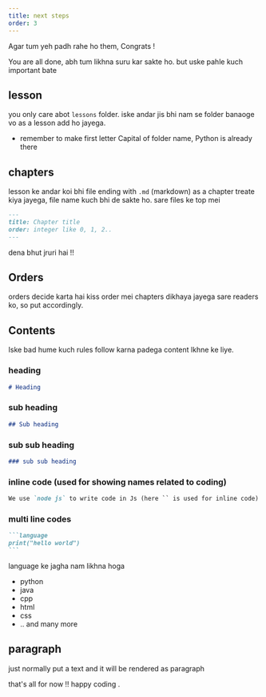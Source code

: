 ```yaml
---
title: next steps
order: 3
---
```


Agar tum yeh padh rahe ho them, Congrats !

You are all done, abh tum likhna suru kar sakte ho. but uske pahle kuch important bate

## lesson
you only care abot `lessons` folder. iske andar jis bhi nam se folder banaoge vo as a lesson add ho jayega.
- remember to make first letter Capital of folder name, Python is already there

## chapters
lesson ke andar koi bhi file ending with `.md` (markdown) as a chapter treate kiya jayega, file name kuch bhi de sakte ho. sare files ke top mei
```markdown
---
title: Chapter title
order: integer like 0, 1, 2..
---
```

dena bhut jruri hai !!

## Orders
orders decide karta hai kiss order mei chapters dikhaya jayega sare readers ko, so put accordingly.

## Contents
Iske bad hume kuch rules follow karna padega content lkhne ke liye.

### heading
```markdown
# Heading
```

### sub heading
```markdown
## Sub heading
```

### sub sub heading
```markdown
### sub sub heading
```

### inline code (used for showing names related to coding)
```markdown
We use `node js` to write code in Js (here `` is used for inline code)
```
### multi line codes
`````markdown
```language
print("hello world")
```
`````

language ke jagha nam likhna hoga
- python
- java
- cpp
- html
- css
- .. and many more

## paragraph
just normally put a text and it will be rendered as paragraph

that's all for now !! happy coding .
